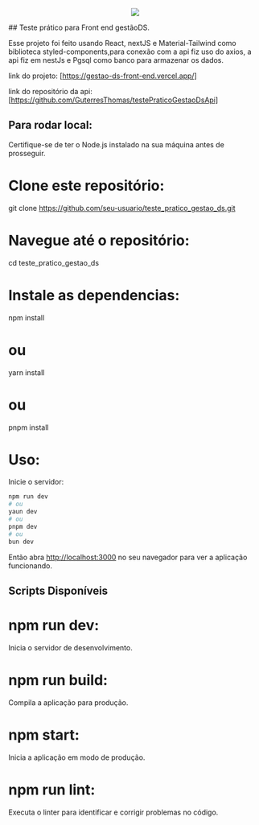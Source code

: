 <p align="center">
    <img src="https://www.gestaods.com.br/wp-content/uploads/2022/06/logo_login.png"></img>
</p>
## Teste prático para Front end gestãoDS.

Esse projeto foi feito usando React, nextJS e Material-Tailwind como biblioteca styled-components,para conexão com a api fiz uso do axios, a api fiz em nestJs e Pgsql como banco para armazenar os dados.

link do projeto: [https://gestao-ds-front-end.vercel.app/]

link do repositório da api: [https://github.com/GuterresThomas/testePraticoGestaoDsApi]


## Para rodar local:

Certifique-se de ter o Node.js instalado na sua máquina antes de prosseguir.

# Clone este repositório: 

git clone https://github.com/seu-usuario/teste_pratico_gestao_ds.git

# Navegue até o repositório: 

cd teste_pratico_gestao_ds

# Instale as dependencias:

npm install
# ou
yarn install
# ou
pnpm install

# Uso:
Inicie o servidor:

```bash
npm run dev
# ou
yaun dev
# ou
pnpm dev
# ou
bun dev
```

Então abra [http://localhost:3000](http://localhost:3000) no seu navegador para ver a aplicação funcionando.

## Scripts Disponíveis

# npm run dev: 

Inicia o servidor de desenvolvimento.

# npm run build: 

Compila a aplicação para produção.

# npm start: 

Inicia a aplicação em modo de produção.

# npm run lint: 

Executa o linter para identificar e corrigir problemas no código.

